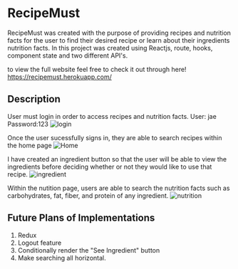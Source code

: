 # RecipeMust
RecipeMust was created with the purpose of providing recipes and nutrition facts for the user to find their desired recipe or learn about their ingredients nutrition facts. In this project was created using Reactjs, route, hooks, component state and two different API's.

to view the full website feel free to check it out through here!
https://recipemust.herokuapp.com/ 

## Description
User must login in order to access recipes and nutrition facts. User: jae Password:123
![login](https://user-images.githubusercontent.com/80718484/120909780-73967400-c62d-11eb-8fdc-0cdba7c5046f.PNG)

Once the user sucessfully signs in, they are able to search recipes within the home page
![Home](https://user-images.githubusercontent.com/80718484/120909982-ae99a700-c62f-11eb-98dd-4449ba2f58ea.PNG)

I have created an ingredient button so that the user will be able to view the ingredients before deciding whether or not they would like to use that recipe.
![ingredient](https://user-images.githubusercontent.com/80718484/120910028-1f40c380-c630-11eb-88a5-6231627a5249.PNG)

Within the nutition page, users are able to search the nutrition facts such as carbohydrates, fat, fiber, and protein of any ingredient.
![nutrition](https://user-images.githubusercontent.com/80718484/120910304-adb64480-c632-11eb-9509-35375de7682c.PNG)


## Future Plans of Implementations
1) Redux
2) Logout feature
3) Conditionally render the "See Ingredient" button
4) Make searching all horizontal.
